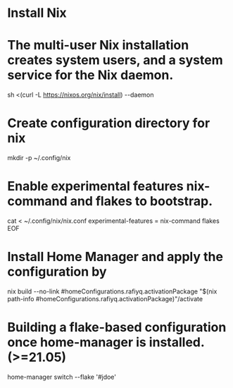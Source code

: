 # Install Nix 
# The multi-user Nix installation creates system users, and a system service for the Nix daemon.
sh <(curl -L https://nixos.org/nix/install) --daemon

# Create configuration directory for nix
mkdir -p ~/.config/nix

# Enable experimental features nix-command and flakes to bootstrap.
cat <<EOF > ~/.config/nix/nix.conf
experimental-features = nix-command flakes
EOF

# Install Home Manager and apply the configuration by
nix build --no-link <flake-uri>#homeConfigurations.rafiyq.activationPackage
"$(nix path-info <flake-uri>#homeConfigurations.rafiyq.activationPackage)"/activate

# Building a flake-based configuration once home-manager is installed. (>=21.05)
home-manager switch --flake '<flake-uri>#jdoe'